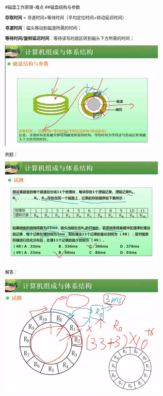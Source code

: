 #磁盘工作原理-难点
##磁盘结构与参数

**存取时间** = 寻道时间+等待时间（平均定位时间+转动延迟时间）

**寻道时间**：磁头移动到磁道所需的时间；

**等待时间/旋转延迟时间**：等待读写的扇区转到磁头下方所需的时间；

![](/imgs/1.2.14-1磁盘结构与参数.png)


例题：

![](/imgs/1.2.14-2磁盘例题-难.png)

解答：

![](/imgs/1.2.14-3磁盘例题-解答.png)

